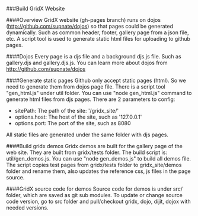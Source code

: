 ###Build GridX Website

####Overview
GridX website (gh-pages branch) runs on dojos (http://github.com/supnate/dojos) so that pages could be generated dynamically. Such as common header, footer, gallery page from a json file, etc. A script tool is used to generate static html files for uploading to github pages.

####Dojos
Every page is a djs file and a background djs.js file. Such as gallery.djs and gallery.djs.js. You can learn more about dojos from http://github.com/supnate/dojos

####Generate static pages
Github only accept static pages (html). So we need to generate them from dojos page file. There is a script tool "gen_html.js" under util folder. You can use "node gen_html.js" command to generate html files from djs pages. There are 2 parameters to config:

* sitePath: The path of the site: '/gridx_site/'
* options.host: The host of the site, such as '127.0.0.1'
* options.port: The port of the site, such as 8080

All static files are generated under the same folder with djs pages. 

####Build gridx demos
Gridx demos are built for the gallery page of the web site. They are built from gridx/tests folder. The build script is: util/gen_demos.js. You can use "node gen_demos.js" to build all demos file. The script copies test pages from gridx/tests folder to gridx_site/demos folder and rename them, also updates the reference css, js files in the page source.

####GridX source code for demos
Source code for demos is under src/ folder, which are saved as git sub modules. To update or change source code version, go to src folder and pull/checkout gridx, dojo, dijit, dojox with needed versions.

